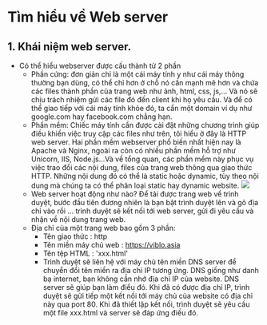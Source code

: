 # Tìm hiểu về Web server
## 1. Khái niệm web server.
- Có thể hiểu webserver được cấu thành từ 2 phần
    - Phần cứng: đơn giản chỉ là một cái máy tính y như cái máy thông thường bạn dùng, có thể chỉ hơn ở chỗ nó cần mạnh mẽ hơn và chứa các files thành phần của trang web như ảnh, html, css, js,... Và nó sẽ chịu trách nhiệm gửi các file đó đến client khi họ yêu cầu. Và để có thể giao tiếp với cái máy tính khỏe đó, ta cần một domain ví dụ như google.com hay facebook.com chẳng hạn.
    - Phần mềm: Chiếc máy tính cần được cài đặt những chương trình giúp điều khiển việc truy cập các files như trên, tôi hiểu ở đây là HTTP web server. Hai phần mềm webserver phổ biến nhất hiện nay là Apache và Nginx, ngoài ra còn có nhiều phần mềm hỗ trợ như Unicorn, IIS, Node.js...Và về tổng quan, các phần mềm này phục vụ việc trao đổi các nội dung, files của trang web thông qua giao thức HTTP. Những nội dung đó có thể là static hoặc dynamic, tùy theo nội dung mà chúng ta có thể phân loại static hay dynamic website.
    ![](https://i.imgur.com/qD3EuCP.png)
    - Web server hoạt động như nào? Để tải được trang web vể trình duyệt, bước đầu tiên đương nhiên là bạn bật trình duyệt lên và gõ địa chỉ vào rồi ... trình duyệt sẽ kết nối tới web server, gửi đi yêu cầu và nhận về nội dung trang web.
    - Địa chỉ của một trang web bao gồm 3 phần:
        - Tên giao thức : http
        - Tên miền máy chủ web : https://viblo.asia
        - Tên tệp HTML : 'xxx.html'
        - Trình duyệt sẽ liên hệ với máy chủ tên miền DNS server để chuyển đổi tên miền ra địa chỉ IP tương ứng. DNS giống như danh bạ internet, bạn không cần nhớ địa chỉ IP của website. DNS server sẽ giúp bạn làm điều đó. Khi đã có được địa chỉ IP, trình duyệt sẽ gửi tiếp một kết nối tới máy chủ của website có địa chỉ này qua port 80. Khi đã thiết lập kết nối, trình duyệt sẽ yêu cầu một file xxx.html và server sẽ đáp ứng điều đó.